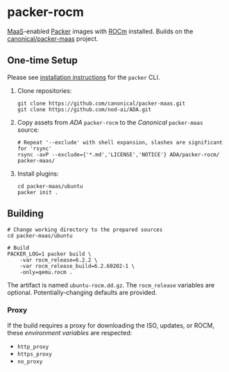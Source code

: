 # packer-rocm

[MaaS](https://maas.io/)-enabled [Packer](https://www.packer.io/) images
with [ROCm](https://www.amd.com/en/products/software/rocm.html) installed.
Builds on the [canonical/packer-maas](https://github.com/canonical/packer-maas/)
project.

## One-time Setup

Please see [installation instructions](https://developer.hashicorp.com/packer/docs/install)
for the `packer` CLI.

1. Clone repositories:

    ```shell
    git clone https://github.com/canonical/packer-maas.git
    git clone https://github.com/nod-ai/ADA.git
    ```

2. Copy assets from _ADA_ `packer-rocm` to the _Canonical_ `packer-maas` source:

    ```shell
    # Repeat '--exclude' with shell expansion, slashes are significant for 'rsync'
    rsync -avP --exclude={'*.md','LICENSE','NOTICE'} ADA/packer-rocm/ packer-maas/
    ```

3. Install plugins:

    ```shell
    cd packer-maas/ubuntu
    packer init .
    ```

## Building

```shell
# Change working directory to the prepared sources
cd packer-maas/ubuntu

# Build
PACKER_LOG=1 packer build \
    -var rocm_release=6.2.2 \
    -var rocm_release_build=6.2.60202-1 \
    -only=qemu.rocm .
```
The artifact is named `ubuntu-rocm.dd.gz`. The `rocm_release` variables are optional. Potentially-changing defaults are provided.

### Proxy

If the build requires a proxy for downloading the ISO, updates, or ROCM, these _environment variables_ are respected:

* `http_proxy`
* `https_proxy`
* `no_proxy`
